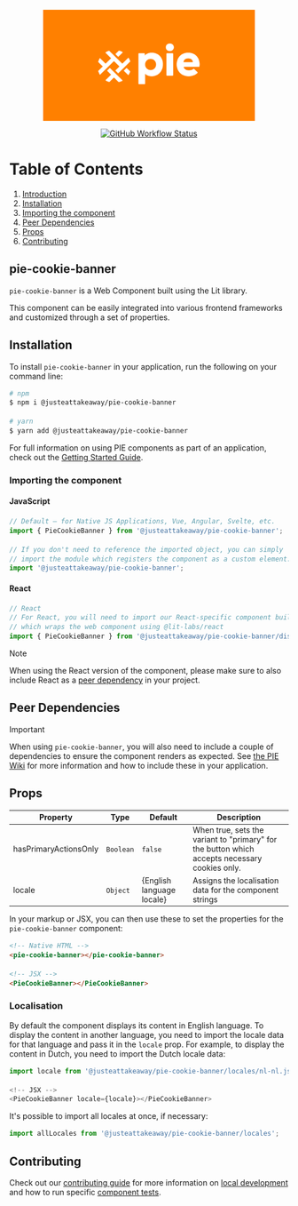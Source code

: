 <p align="center">
  <img align="center" src="../../../readme_image.png" height="200" alt="">
</p>

<p align="center">
  <a href="https://www.npmjs.com/@justeattakeaway/pie-cookie-banner">
    <img alt="GitHub Workflow Status" src="https://img.shields.io/npm/v/@justeattakeaway/pie-cookie-banner.svg">
  </a>
</p>

# Table of Contents

1. [Introduction](#pie-cookie-banner)
2. [Installation](#installation)
3. [Importing the component](#importing-the-component)
4. [Peer Dependencies](#peer-dependencies)
5. [Props](#props)
6. [Contributing](#contributing)


## pie-cookie-banner

`pie-cookie-banner` is a Web Component built using the Lit library.

This component can be easily integrated into various frontend frameworks and customized through a set of properties.


## Installation

To install `pie-cookie-banner` in your application, run the following on your command line:

```bash
# npm
$ npm i @justeattakeaway/pie-cookie-banner

# yarn
$ yarn add @justeattakeaway/pie-cookie-banner
```

For full information on using PIE components as part of an application, check out the [Getting Started Guide](https://github.com/justeattakeaway/pie/wiki/Getting-started-with-PIE-Web-Components).


### Importing the component

#### JavaScript
```js
// Default – for Native JS Applications, Vue, Angular, Svelte, etc.
import { PieCookieBanner } from '@justeattakeaway/pie-cookie-banner';

// If you don't need to reference the imported object, you can simply
// import the module which registers the component as a custom element.
import '@justeattakeaway/pie-cookie-banner';
```

#### React
```js
// React
// For React, you will need to import our React-specific component build
// which wraps the web component using @lit-labs/react
import { PieCookieBanner } from '@justeattakeaway/pie-cookie-banner/dist/react';
```

> [!NOTE]
> When using the React version of the component, please make sure to also
> include React as a [peer dependency](#peer-dependencies) in your project.


## Peer Dependencies

> [!IMPORTANT]
> When using `pie-cookie-banner`, you will also need to include a couple of dependencies to ensure the component renders as expected. See [the PIE Wiki](https://github.com/justeattakeaway/pie/wiki/Getting-started-with-PIE-Web-Components#expected-dependencies) for more information and how to include these in your application.

## Props

| Property | Type | Default | Description |
|---|---|---|---|
| hasPrimaryActionsOnly | `Boolean` | `false` | When true, sets the variant to "primary" for the button which accepts necessary cookies only. |
| locale | `Object` | {English language locale} | Assigns the localisation data for the component strings |

In your markup or JSX, you can then use these to set the properties for the `pie-cookie-banner` component:

```html
<!-- Native HTML -->
<pie-cookie-banner></pie-cookie-banner>

<!-- JSX -->
<PieCookieBanner></PieCookieBanner>
```

### Localisation

By default the component displays its content in English language. To display the content in another language, you need to import the locale data for that language and pass it in the `locale` prop. For example, to display the content in Dutch, you need to import the Dutch locale data:

```js
import locale from '@justeattakeaway/pie-cookie-banner/locales/nl-nl.json';

<!-- JSX -->
<PieCookieBanner locale={locale}></PieCookieBanner>
```

It's possible to import all locales at once, if necessary:

```js
import allLocales from '@justeattakeaway/pie-cookie-banner/locales';
```

## Contributing

Check out our [contributing guide](https://github.com/justeattakeaway/pie/wiki/Contributing-Guide) for more information on [local development](https://github.com/justeattakeaway/pie/wiki/Contributing-Guide#local-development) and how to run specific [component tests](https://github.com/justeattakeaway/pie/wiki/Contributing-Guide#testing).
